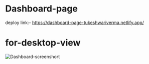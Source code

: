 # Dashboard-page

deploy link:- https://dashboard-page-tukeshwariverma.netlify.app/

# for-desktop-view

![Dashboard-screenshort](https://user-images.githubusercontent.com/102142382/223807397-27612997-cadb-4038-9bdb-b628d10a229a.jpeg)


